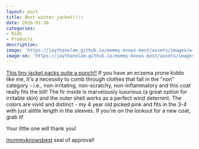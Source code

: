 ```yaml
---
layout: post
title: Best winter jacket!!!!
date: 2016-01-30
categories:
- Kids
- Products
description:
image: 'https://jaythanelam.github.io/mommy-knows-best/assets/images/winter-jacket.jpg'
image-sm: 'https://jaythanelam.github.io/mommy-knows-best/assets/images/winter-jacket.jpg'
---
```


[This tiny jacket packs quite a punch!!](https://www.amazon.com/North-Face-Reversible-Mossbud-Luminous/dp/B011TQ66T2/ref=as_sl_pc_ss_til?tag=mommyknowbest-20&linkCode=w00&linkId=DGJQFSEETVP4VISP&creativeASIN=B011TQ66T2So) If you have an eczema prone kiddo like me, it's a necessity to comb through clothes that fall in the "non" category - i.e., non-irritating, non-scratchy, non-inflammatory and this coat really fits the bill! The fir inside is marvelously luxurious (a great option for irritable skin) and the outer shell works as a perfect wind deterrent. The colors are vivid and distinct - my 4 year old picked pink and fits in the 3-4 with just alittle length in the sleeves. If you're on the lookout for a new coat, grab it!

Your little one will thank you!
<p><a href="http://Www.mommyknowsbest.co">mommyknowsbest</a> seal of approval!</p>
